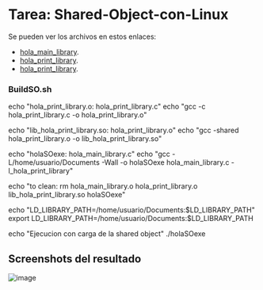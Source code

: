 # Tarea: Shared-Object-con-Linux

Se pueden ver los archivos en estos enlaces: 
- [hola_main_library](https://github.com/IanMitchellOR-UAM/Shared-Object-con-Linux/blob/main/hola_main_library.c).
- [hola_print_library](https://github.com/IanMitchellOR-UAM/Shared-Object-con-Linux/blob/main/hola_print_library.c).
- [hola_print_library](https://github.com/IanMitchellOR-UAM/Shared-Object-con-Linux/blob/main/hola_print_library.h).

### BuildSO.sh
echo "hola_print_library.o: hola_print_library.c"
echo "gcc -c hola_print_library.c -o hola_print_library.o"
 
echo "lib_hola_print_library.so: hola_print_library.o"
echo "gcc -shared hola_print_library.o -o lib_hola_print_library.so"
 
echo "holaSOexe: hola_main_library.c"
echo "gcc -L/home/usuario/Documents -Wall -o holaSOexe hola_main_library.c -l_hola_print_library"
 
echo "to clean: rm hola_main_library.o hola_print_library.o lib_hola_print_library.so holaSOexe"
 
echo "LD_LIBRARY_PATH=/home/usuario/Documents:$LD_LIBRARY_PATH"
export LD_LIBRARY_PATH=/home/usuario/Documents:$LD_LIBRARY_PATH
 
echo "Ejecucion con carga de la shared object"
./holaSOexe

## Screenshots del resultado

![image](https://github.com/user-attachments/assets/2e3e43a8-7c07-4236-9e0d-3201d2e1425e)
